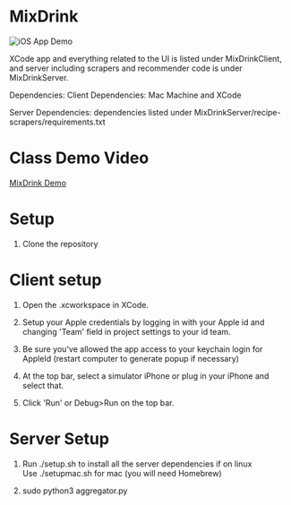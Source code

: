 # MixDrink

![iOS App Demo](https://github.com/akun1/MixDrink/blob/master/5edc7fca320x568r%20(1).gif?raw=true)

XCode app and everything related to the UI is listed under MixDrinkClient, and server including scrapers and recommender code is under MixDrinkServer.

Dependencies:
Client Dependencies:
Mac Machine and XCode

Server Dependencies:
dependencies listed under MixDrinkServer/recipe-scrapers/requirements.txt

# Class Demo Video

[MixDrink Demo](https://youtu.be/HaqLkxOMtHM)

# Setup
1. Clone the repository

# Client setup
1. Open the .xcworkspace in XCode.

2. Setup your Apple credentials by logging in with your Apple id and changing 'Team' field in project settings to your id team.

3. Be sure you've allowed the app access to your keychain login for AppleId (restart computer to generate popup if necessary)

4. At the top bar, select a simulator iPhone or plug in your iPhone and select that.

5. Click 'Run' or Debug>Run on the top bar.

# Server Setup

1. Run ./setup.sh to install all the server dependencies if on linux  
   Use ./setupmac.sh for mac (you will need Homebrew)

2. sudo python3 aggregator.py
